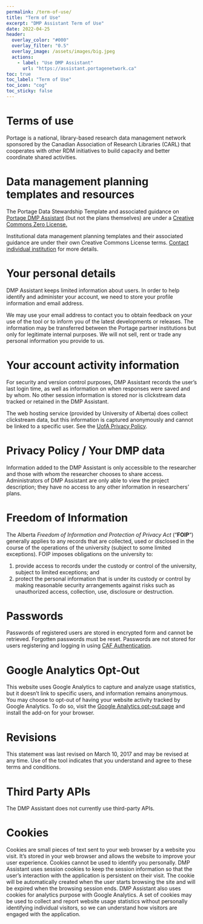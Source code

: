 ```yaml
---
permalink: /term-of-use/
title: "Term of Use"
excerpt: "DMP Assistant Term of Use"
date: 2022-04-25
header:
  overlay_color: "#000"
  overlay_filter: "0.5"
  overlay_image: /assets/images/big.jpeg
  actions:
    - label: "Use DMP Assistant"
      url: "https://assistant.portagenetwork.ca"
toc: true
toc_label: "Term of Use"
toc_icon: "cog"
toc_sticky: false
---
```

Terms of use
============

Portage is a national, library-based research data management network sponsored by the Canadian Association of Research Libraries (CARL) that cooperates with other RDM initiatives to build capacity and better coordinate shared activities.

Data management planning templates and resources
================================================

The Portage Data Stewardship Template and associated guidance on [Portage DMP Assistant](https://assistant.portagenetwork.ca/) (but not the plans themselves) are under a [Creative Commons Zero License.](http://creativecommons.org/publicdomain/zero/1.0/)

Institutional data management planning templates and their associated guidance are under their own Creative Commons License terms. [Contact individual institution](https://assistant.portagenetwork.ca/en/help#contact_info) for more details.

Your personal details
=====================

DMP Assistant keeps limited information about users. In order to help identify and administer your account, we need to store your profile information and email address.

We may use your email address to contact you to obtain feedback on your use of the tool or to inform you of the latest developments or releases. The information may be transferred between the Portage partner institutions but only for legitimate internal purposes. We will not sell, rent or trade any personal information you provide to us.

Your account activity information
=================================

For security and version control purposes, DMP Assistant records the user’s last login time, as well as information on when responses were saved and by whom. No other session information is stored nor is clickstream data tracked or retained in the DMP Assistant.

The web hosting service (provided by University of Alberta) does collect clickstream data, but this information is captured anonymously and cannot be linked to a specific user. See the [UofA Privacy Policy](https://library.ualberta.ca/about-us/policies/privacy-policy).

Privacy Policy / Your DMP data
==============================

Information added to the DMP Assistant is only accessible to the researcher and those with whom the researcher chooses to share access. Administrators of DMP Assistant are only able to view the project description; they have no access to any other information in researchers’ plans.

Freedom of Information
======================

The Alberta _Freedom of Information and Protection of Privacy Act_ (“**FOIP**“) generally applies to any records that are collected, used or disclosed in the course of the operations of the university (subject to some limited exceptions). FOIP imposes obligations on the university to:

1.  provide access to records under the custody or control of the university, subject to limited exceptions; and
2.  protect the personal information that is under its custody or control by making reasonable security arrangements against risks such as unauthorized access, collection, use, disclosure or destruction.

Passwords
=========

Passwords of registered users are stored in encrypted form and cannot be retrieved. Forgotten passwords must be reset. Passwords are not stored for users registering and logging in using [CAF Authentication](https://www.canarie.ca/identity/caf/).

Google Analytics Opt-Out
========================

This website uses Google Analytics to capture and analyze usage statistics, but it doesn’t link to specific users, and information remains anonymous. You may choose to opt-out of having your website activity tracked by Google Analytics. To do so, visit the [Google Analytics opt-out page](https://tools.google.com/dlpage/gaoptout) and install the add-on for your browser.

Revisions
=========

This statement was last revised on March 10, 2017 and may be revised at any time. Use of the tool indicates that you understand and agree to these terms and conditions.

Third Party APIs
================

The DMP Assistant does not currently use third-party APIs.

Cookies
=======

Cookies are small pieces of text sent to your web browser by a website you visit. It’s stored in your web browser and allows the website to improve your user experience. Cookies cannot be used to identify you personally. DMP Assistant uses session cookies to keep the session information so that the user’s interaction with the application is persistent on their visit. The cookie will be automatically created when the user starts browsing the site and will be expired when the browsing session ends. DMP Assistant also uses cookies for analytics purpose with Google Analytics. A set of cookies may be used to collect and report website usage statistics without personally identifying individual visitors, so we can understand how visitors are engaged with the application.